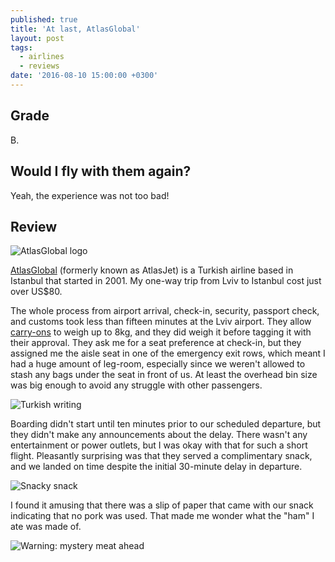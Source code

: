 ```yaml
---
published: true
title: 'At last, AtlasGlobal'
layout: post
tags:
  - airlines
  - reviews
date: '2016-08-10 15:00:00 +0300'
---
```

## Grade

B.

## Would I fly with them again?

Yeah, the experience was not too bad!

<!--more-->

## Review

![AtlasGlobal logo]({{site.baseurl}}/images/2016/08/10/at-last-atlasglobal/atlasglobal-logo.png)

[AtlasGlobal](http://www.atlasglb.com/en) (formerly known as AtlasJet) is a Turkish airline based in Istanbul that started in 2001. My one-way trip from Lviv to Istanbul cost just over US$80.

The whole process from airport arrival, check-in, security, passport check, and customs took less than fifteen minutes at the Lviv airport. They allow [carry-ons](http://www.atlasglb.com/luggage) to weigh up to 8kg, and they did weigh it before tagging it with their approval. They ask me for a seat preference at check-in, but they assigned me the aisle seat in one of the emergency exit rows, which meant I had a huge amount of leg-room, especially since we weren't allowed to stash any bags under the seat in front of us. At least the overhead bin size was big enough to avoid any struggle with other passengers.

![Turkish writing]({{site.baseurl}}/images/2016/08/10/at-last-atlasglobal/atlasglobal-ticket.jpeg)

Boarding didn't start until ten minutes prior to our scheduled departure, but they didn't make any announcements about the delay. There wasn't any entertainment or power outlets, but I was okay with that for such a short flight. Pleasantly surprising was that they served a complimentary snack, and we landed on time despite the initial 30-minute delay in departure.

![Snacky snack]({{site.baseurl}}/images/2016/08/10/at-last-atlasglobal/atlasglobal-snack.jpeg)

I found it amusing that there was a slip of paper that came with our snack indicating that no pork was used. That made me wonder what the "ham" I ate was made of.

![Warning: mystery meat ahead]({{site.baseurl}}/images/2016/08/10/at-last-atlasglobal/atlasglobal-nopork.jpeg)
